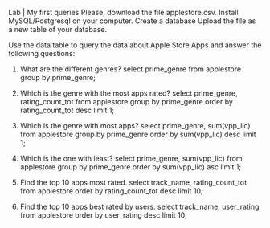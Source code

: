 Lab | My first queries
Please, download the file applestore.csv. Install MySQL/Postgresql on your computer. Create a database Upload the file as a new table of your database.

Use the data table to query the data about Apple Store Apps and answer the following questions:

1. What are the different genres?
select prime_genre from applestore group by prime_genre;

2. Which is the genre with the most apps rated?
select prime_genre, rating_count_tot from applestore
group by prime_genre order by rating_count_tot desc limit 1;

3. Which is the genre with most apps?
select prime_genre, sum(vpp_lic) from applestore
group by prime_genre order by sum(vpp_lic) desc limit 1;

4. Which is the one with least?
select prime_genre, sum(vpp_lic) from applestore
group by prime_genre order by sum(vpp_lic) asc limit 1;

5. Find the top 10 apps most rated.
select track_name, rating_count_tot from applestore
order by rating_count_tot desc limit 10;

6. Find the top 10 apps best rated by users.
select track_name, user_rating from applestore
order by user_rating desc limit 10;
